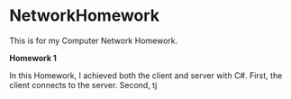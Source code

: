 NetworkHomework
===============

This is for my Computer Network Homework.


**Homework 1**

In this Homework, I achieved both the client and server with C#.
First, the client connects to the server.
Second, tj
